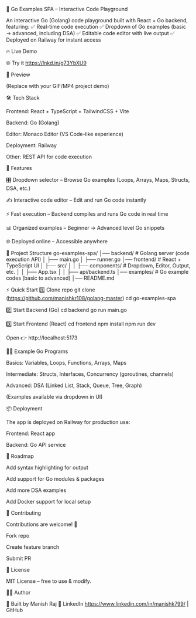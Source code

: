 🚀 Go Examples SPA – Interactive Code Playground

An interactive Go (Golang) code playground built with React + Go backend, featuring:
✅ Real-time code execution
✅ Dropdown of Go examples (basic → advanced, including DSA)
✅ Editable code editor with live output
✅ Deployed on Railway for instant access

🔥 Live Demo

🌐 Try it https://lnkd.in/g73YbXU9

📸 Preview


(Replace with your GIF/MP4 project demo)

🛠️ Tech Stack

Frontend: React + TypeScript + TailwindCSS + Vite

Backend: Go (Golang)

Editor: Monaco Editor (VS Code-like experience)

Deployment: Railway

Other: REST API for code execution

🎯 Features

🎛 Dropdown selector – Browse Go examples (Loops, Arrays, Maps, Structs, DSA, etc.)

✍️ Interactive code editor – Edit and run Go code instantly

⚡ Fast execution – Backend compiles and runs Go code in real time

📊 Organized examples – Beginner → Advanced level Go snippets

🌐 Deployed online – Accessible anywhere

📂 Project Structure
go-examples-spa/
│── backend/          # Golang server (code execution API)
│   ├── main.go
│   ├── runner.go
│── frontend/         # React + TypeScript UI
│   ├── src/
│   │   ├── components/   # Dropdown, Editor, Output, etc.
│   │   ├── App.tsx
│   │   ├── api/backend.ts
│── examples/         # Go example codes (basic to advanced)
│── README.md

⚡ Quick Start
1️⃣ Clone repo
git clone (https://github.com/manishkr108/golang-master)
cd go-examples-spa

2️⃣ Start Backend (Go)
cd backend
go run main.go

3️⃣ Start Frontend (React)
cd frontend
npm install
npm run dev


Open 👉 http://localhost:5173

🧑‍💻 Example Go Programs

Basics: Variables, Loops, Functions, Arrays, Maps

Intermediate: Structs, Interfaces, Concurrency (goroutines, channels)

Advanced: DSA (Linked List, Stack, Queue, Tree, Graph)

(Examples available via dropdown in UI)

📦 Deployment

The app is deployed on Railway for production use:

Frontend: React app

Backend: Go API service

🌟 Roadmap

 Add syntax highlighting for output

 Add support for Go modules & packages

 Add more DSA examples

 Add Docker support for local setup

🤝 Contributing

Contributions are welcome! 🎉

Fork repo

Create feature branch

Submit PR

📜 License

MIT License – free to use & modify.

👨‍💻 Author

👋 Built by Manish Raj
🔗 LinkedIn https://www.linkedin.com/in/manishk799/
 | GitHub
